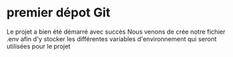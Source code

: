 # premier dépot Git

Le projet a bien été démarré avec succès 
Nous venons de crée notre fichier .env afin d'y stocker les différentes variables d'environnement qui seront utilisées pour le projet